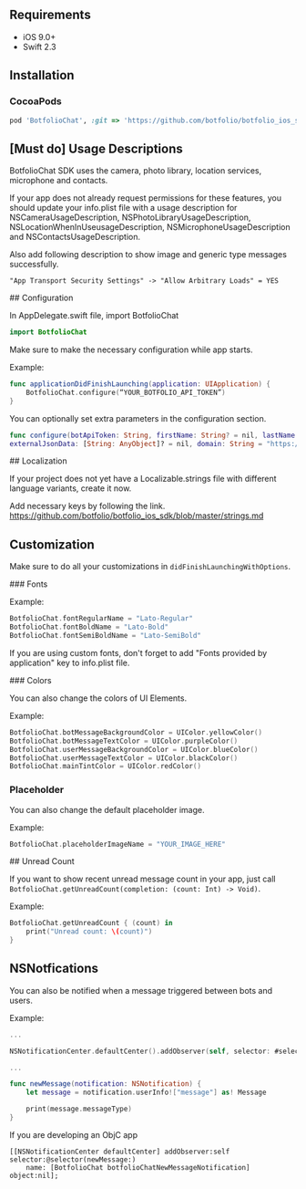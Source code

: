 ## Requirements

- iOS 9.0+
- Swift 2.3

## Installation

### CocoaPods

```ruby
pod 'BotfolioChat', :git => 'https://github.com/botfolio/botfolio_ios_sdk.git', :branch => 'swift23'
```

## [Must do] Usage Descriptions 

BotfolioChat SDK uses the camera, photo library, location services, microphone and contacts.

If your app does not already request permissions for these features, you should update your info.plist file with a usage description for NSCameraUsageDescription, NSPhotoLibraryUsageDescription, NSLocationWhenInUseusageDescription, NSMicrophoneUsageDescription and NSContactsUsageDescription.

Also add following description to show image and generic type messages successfully.
```
"App Transport Security Settings" -> "Allow Arbitrary Loads" = YES 
```

## Configuration

In AppDelegate.swift file, import BotfolioChat 

```swift
import BotfolioChat
```

Make sure to make the necessary configuration while app starts. 

Example:
```swift
func applicationDidFinishLaunching(application: UIApplication) {
    BotfolioChat.configure(“YOUR_BOTFOLIO_API_TOKEN”)
}
```
You can optionally set extra parameters in the configuration section. 

```swift
func configure(botApiToken: String, firstName: String? = nil, lastName: String? = nil, 
externalJsonData: [String: AnyObject]? = nil, domain: String = "https://developers.botfol.io")
```
## Localization

If your project does not yet have a Localizable.strings file with different language variants, create it now.

Add necessary keys by following the link. 
https://github.com/botfolio/botfolio_ios_sdk/blob/master/strings.md

## Customization

Make sure to do all your customizations in ```didFinishLaunchingWithOptions```.

### Fonts

Example:
```swift
BotfolioChat.fontRegularName = "Lato-Regular"
BotfolioChat.fontBoldName = "Lato-Bold"
BotfolioChat.fontSemiBoldName = "Lato-SemiBold"
```
If you are using custom fonts, don't forget to add "Fonts provided by application" key to info.plist file.

### Colors

You can also change the colors of UI Elements.

Example:
```swift
BotfolioChat.botMessageBackgroundColor = UIColor.yellowColor()
BotfolioChat.botMessageTextColor = UIColor.purpleColor()
BotfolioChat.userMessageBackgroundColor = UIColor.blueColor()
BotfolioChat.userMessageTextColor = UIColor.blackColor()
BotfolioChat.mainTintColor = UIColor.redColor()
```

### Placeholder

You can also change the default placeholder image.

Example:
```swift
BotfolioChat.placeholderImageName = "YOUR_IMAGE_HERE"
```

## Unread Count

If you want to show recent unread message count in your app, just call ```BotfolioChat.getUnreadCount(completion: (count: Int) -> Void)```.

Example:
```swift
BotfolioChat.getUnreadCount { (count) in
    print("Unread count: \(count)")
}
```

## NSNotfications

You can also be notified when a message triggered between bots and users.

Example: 
```swift
...

NSNotificationCenter.defaultCenter().addObserver(self, selector: #selector(newMessage(_:)), name: NSNotificationName.Botfolio.NewMessage, object: nil)

...

func newMessage(notification: NSNotification) {
    let message = notification.userInfo!["message"] as! Message

    print(message.messageType)
}

```

If you are developing an ObjC app

```objc
[[NSNotificationCenter defaultCenter] addObserver:self selector:@selector(newMessage:)
    name: [BotfolioChat botfolioChatNewMessageNotification] object:nil];
```
